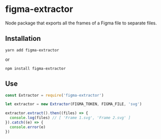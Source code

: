 # figma-extractor

Node package that exports  all the frames of a Figma file to separate files.


## Installation

  `yarn add figma-extractor`

  or

  `npm install figma-extractor`

## Use

```js
const Extractor = require('figma-extractor')

let extractor = new Extractor(FIGMA_TOKEN, FIGMA_FILE, 'svg')

extractor.extract().then((files) => {
  console.log(files) // [ 'Frame 1.svg', 'Frame 2.svg' ]
}).catch((e) => {
  console.error(e)
})
```
